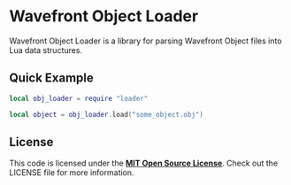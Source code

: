 Wavefront Object Loader
==
Wavefront Object Loader is a library for parsing Wavefront Object files into Lua data structures.

Quick Example
--
```lua
local obj_loader = require "loader"

local object = obj_loader.load("some_object.obj")
```

License
--
This code is licensed under the [**MIT Open Source License**][MIT]. Check out the LICENSE file for more information.

[MIT]: http://www.opensource.org/licenses/mit-license.html
